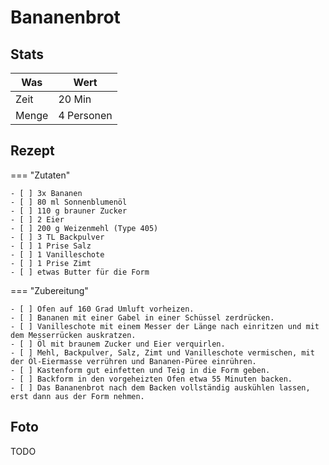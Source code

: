 # Bananenbrot

## Stats

| Was   | Wert        |
|-------|-------------|
| Zeit  | 20 Min      |
| Menge | 4 Personen |

## Rezept

=== "Zutaten"

    - [ ] 3x Bananen
    - [ ] 80 ml Sonnenblumenöl
    - [ ] 110 g brauner Zucker
    - [ ] 2 Eier
    - [ ] 200 g Weizenmehl (Type 405)
    - [ ] 3 TL Backpulver
    - [ ] 1 Prise Salz
    - [ ] 1 Vanilleschote
    - [ ] 1 Prise Zimt
    - [ ] etwas Butter für die Form

=== "Zubereitung"

    - [ ] Ofen auf 160 Grad Umluft vorheizen.
    - [ ] Bananen mit einer Gabel in einer Schüssel zerdrücken.
    - [ ] Vanilleschote mit einem Messer der Länge nach einritzen und mit dem Messerrücken auskratzen. 
    - [ ] Öl mit braunem Zucker und Eier verquirlen.
    - [ ] Mehl, Backpulver, Salz, Zimt und Vanilleschote vermischen, mit der Öl-Eiermasse verrühren und Bananen-Püree einrühren.
    - [ ] Kastenform gut einfetten und Teig in die Form geben.
    - [ ] Backform in den vorgeheizten Ofen etwa 55 Minuten backen.
    - [ ] Das Bananenbrot nach dem Backen vollständig auskühlen lassen, erst dann aus der Form nehmen.

## Foto

TODO
